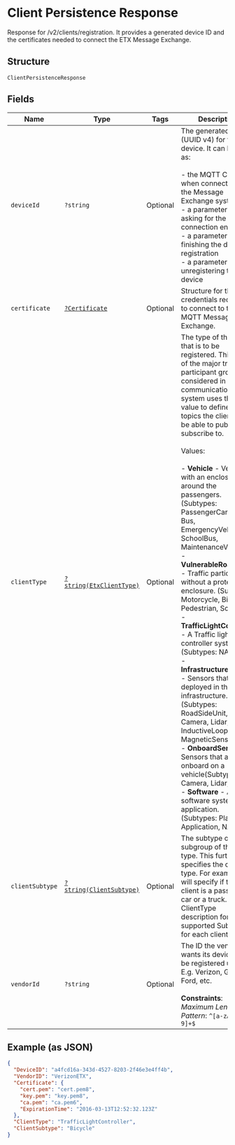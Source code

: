 
# Client Persistence Response

Response for /v2/clients/registration. It provides a generated device ID and the certificates needed to connect the ETX Message Exchange.

## Structure

`ClientPersistenceResponse`

## Fields

| Name | Type | Tags | Description | Getter | Setter |
|  --- | --- | --- | --- | --- | --- |
| `deviceId` | `?string` | Optional | The generated ID (UUID v4) for the device. It can be used as:<br><br>- the MQTT Client ID when connecting to the Message Exchange system<br>- a parameter when asking for the connection endpoint<br>- a parameter when finishing the device registration<br>- a parameter when unregistering the device | getDeviceId(): ?string | setDeviceId(?string deviceId): void |
| `certificate` | [`?Certificate`](../../doc/models/certificate.md) | Optional | Structure for the credentials required to connect to the ETX MQTT Message Exchange. | getCertificate(): ?Certificate | setCertificate(?Certificate certificate): void |
| `clientType` | [`?string(EtxClientType)`](../../doc/models/etx-client-type.md) | Optional | The type of the client that is to be registered. This is one of the major traffic participant groups considered in V2X communication. The system uses this value to define which topics the client will be able to publish and subscribe to.<br><br>Values:<br><br>- **Vehicle** - Vehicle with an enclosure around the passengers. (Subtypes: PassengerCar, Truck, Bus, EmergencyVehicle, SchoolBus, MaintenanceVehicle)<br>- **VulnerableRoadUser** - Traffic participants without a protecting enclosure. (Subtypes: Motorcycle, Bicycle, Pedestrian, Scooter)<br>- **TrafficLightController** - A Traffic light controller system. (Subtypes: NA)<br>- **InfrastructureSensor** - Sensors that are deployed in the infrastructure. (Subtypes: RoadSideUnit, Camera, Lidar, Radar, InductiveLoop, MagneticSensor)<br>- **OnboardSensor** - Sensors that are onboard on a vehicle(Subtypes: Camera, Lidar, Radar)<br>- **Software** - A software system or application. (Subtypes: Platform, Application, NA) | getClientType(): ?string | setClientType(?string clientType): void |
| `clientSubtype` | [`?string(ClientSubtype)`](../../doc/models/client-subtype.md) | Optional | The subtype or subgroup of the client type. This further specifies the client type. For example it will specify if the client is a passenger car or a truck. See the ClientType description for the supported Subtypes for each client type. | getClientSubtype(): ?string | setClientSubtype(?string clientSubtype): void |
| `vendorId` | `?string` | Optional | The ID the vendor wants its devices to be registered under. E.g. Verizon, GM, Ford, etc.<br><br>**Constraints**: *Maximum Length*: `64`, *Pattern*: `^[a-zA-Z0-9]+$` | getVendorId(): ?string | setVendorId(?string vendorId): void |

## Example (as JSON)

```json
{
  "DeviceID": "a4fcd16a-343d-4527-8203-2f46e3e4ff4b",
  "VendorID": "VerizonETX",
  "Certificate": {
    "cert.pem": "cert.pem8",
    "key.pem": "key.pem8",
    "ca.pem": "ca.pem6",
    "ExpirationTime": "2016-03-13T12:52:32.123Z"
  },
  "ClientType": "TrafficLightController",
  "ClientSubtype": "Bicycle"
}
```

